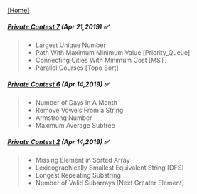 [[Home]](https://github.com/anicksaha/leetcode/blob/master/README.md)

##### [Private Contest 7](https://leetcode.com/contest/private-contest-7) (Apr 21,2019) :white_check_mark:
> - Largest Unique Number
> - Path With Maximum Minimum Value [Priority_Queue]
> - Connecting Cities With Minimum Cost [MST]
> - Parallel Courses [Topo Sort]

##### [Private Contest 6](https://leetcode.com/contest/private-contest-6) (Apr 14,2019) :white_check_mark:
> - Number of Days In A Month
> - Remove Vowels From a String
> - Armstrong Number
> - Maximum Average Subtree

##### [Private Contest 2](https://leetcode.com/contest/private-contest-2) (Apr 14,2019) :white_check_mark:
> - Missing Element in Sorted Array
> - Lexicographically Smallest Equivalent String [DFS]
> - Longest Repeating Substring 
> - Number of Valid Subarrays [Next Greater Element]
